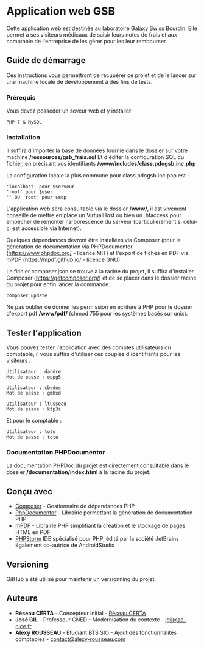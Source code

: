 
# Application web GSB

Cette application web est destinée au laboratoire Galaxy Swiss Bourdin. Elle permet à ses visiteurs médicaux de saisir leurs notes de frais et aux comptable de l'entreprise de les gérer pour les leur rembourser.

## Guide de démarrage
Ces instructions vous permettront de récupérer ce projet et de le lancer sur une machine locale de développement à des fins de tests.

### Prérequis

Vous devez posséder un seveur web et y installer

```
PHP 7 & MySQL
```

### Installation

Il suffira d'importer la base de données fournie dans le dossier sur votre machine  **/ressources/gsb_frais.sql**
Et d'éditer la configuration SQL du fichier, en précisant vos identifiants **/www/includes/class.pdogsb.inc.php**

La configuration locale la plus commune pour class.pdogsb.inc.php est :

```
'localhost' pour $serveur
'root' pour $user
'' OU 'root' pour $mdp
```
L'application web sera consultable via le dossier **/www/**, il est vivement conseillé de mettre en place un VirtualHost ou bien un .htaccess pour empêcher de remonter l'arborescence du serveur (particulièrement si celui-ci est accessible via Internet).

Quelques dépendances devront être installées via Composer (pour la génération de documentation via PHPDocumentor (https://www.phpdoc.org/ - licence MIT) et l'export de fiches en PDF via mPDF (https://mpdf.github.io/ - licence GNU).

Le fichier composer.json se trouve à la racine du projet, il suffira d'installer Composer (https://getcomposer.org/) et de se placer dans le dossier racine du projet pour enfin lancer la commande :

```
composer update
```

Ne pas oublier de donner les permission en écriture à PHP pour le dossier d'export pdf **/www/pdf/** (chmod 755 pour les systèmes basés sur unix).

## Tester l'application

Vous pouvez tester l'application avec des comptes utilisateurs ou comptable, il vous suffira d'utiliser ces couples d'identifiants pour les visiteurs :
```
Utilisateur : dandre
Mot de passe : oppg5

Utilisateur : cbedos
Mot de passe : gmhxd

Utilisateur : ltusseau
Mot de passe : ktp3s
```
Et pour le comptable :

```
Utilisateur : toto
Mot de passe : toto
```
### Documentation PHPDocumentor
La documentation PHPDoc du projet est directement consultable dans le dossier **/documentation/index.html** à la racine du projet.

## Conçu avec

* [Composer](https://getcomposer.org/) - Gestionnaire de dépendances PHP
* [PhpDocumentor](https://www.phpdoc.org/) - Librairie permettant la génération de documentation PHP
* [mPDF](https://mpdf.github.io/) - Librairie PHP simplifiant la création et le stockage de pages HTML en PDF
* [PHPStorm](https://www.jetbrains.com/phpstorm/) IDE spécialisé pour PHP, édité par la société JetBrains également co-autrice de AndroidStudio

## Versioning

GitHub a été utilisé pour maintenir un versionning du projet.

## Auteurs

* **Réseau CERTA** - Concepteur initial - [Réseau CERTA](https://www.reseaucerta.org)
* **José GIL** - Professeur CNED - Modernisation du contexte - <jgil@ac-nice.fr>
* **Alexy ROUSSEAU** - Etudiant BTS SIO - Ajout des fonctionnalités comptables -  <contact@alexy-rousseau.com>
